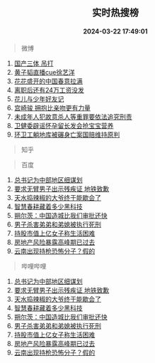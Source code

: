 <div align="center"><h2>实时热搜榜</h2><h4>2024-03-22 17:49:01</h4></div>

> 微博  

1. [国产三体 吊打](https://s.weibo.com/weibo?q=%E5%9B%BD%E4%BA%A7%E4%B8%89%E4%BD%93%20%E5%90%8A%E6%89%93&t=31&band_rank=1&Refer=top)<br />
2. [黄子韬直播cue徐艺洋](https://s.weibo.com/weibo?q=%23%E9%BB%84%E5%AD%90%E9%9F%AC%E7%9B%B4%E6%92%ADcue%E5%BE%90%E8%89%BA%E6%B4%8B%23&t=31&band_rank=2&Refer=top)<br />
3. [花花盛开的中国春意拉满](https://s.weibo.com/weibo?q=%23%E8%8A%B1%E8%8A%B1%E7%9B%9B%E5%BC%80%E7%9A%84%E4%B8%AD%E5%9B%BD%E6%98%A5%E6%84%8F%E6%8B%89%E6%BB%A1%23&t=31&band_rank=3&Refer=top)<br />
4. [离职后还有24万工资没发](https://s.weibo.com/weibo?q=%23%E7%A6%BB%E8%81%8C%E5%90%8E%E8%BF%98%E6%9C%8924%E4%B8%87%E5%B7%A5%E8%B5%84%E6%B2%A1%E5%8F%91%23&t=31&band_rank=4&Refer=top)<br />
5. [花儿与少年好友记](https://s.weibo.com/weibo?q=%23%E8%8A%B1%E5%84%BF%E4%B8%8E%E5%B0%91%E5%B9%B4%E5%A5%BD%E5%8F%8B%E8%AE%B0%23&t=31&band_rank=5&Refer=top)<br />
6. [宫崎骏 拥抱比亲吻更有力量](https://s.weibo.com/weibo?q=%E5%AE%AB%E5%B4%8E%E9%AA%8F%20%E6%8B%A5%E6%8A%B1%E6%AF%94%E4%BA%B2%E5%90%BB%E6%9B%B4%E6%9C%89%E5%8A%9B%E9%87%8F&t=31&band_rank=6&Refer=top)<br />
7. [未成年人犯故意杀人等重罪要依法追究刑责](https://s.weibo.com/weibo?q=%23%E6%9C%AA%E6%88%90%E5%B9%B4%E4%BA%BA%E7%8A%AF%E6%95%85%E6%84%8F%E6%9D%80%E4%BA%BA%E7%AD%89%E9%87%8D%E7%BD%AA%E8%A6%81%E4%BE%9D%E6%B3%95%E8%BF%BD%E7%A9%B6%E5%88%91%E8%B4%A3%23&t=31&band_rank=7&Refer=top)<br />
8. [卫健委辟谣怀孕留长发会抢宝宝营养](https://s.weibo.com/weibo?q=%23%E5%8D%AB%E5%81%A5%E5%A7%94%E8%BE%9F%E8%B0%A3%E6%80%80%E5%AD%95%E7%95%99%E9%95%BF%E5%8F%91%E4%BC%9A%E6%8A%A2%E5%AE%9D%E5%AE%9D%E8%90%A5%E5%85%BB%23&t=31&band_rank=8&Refer=top)<br />
9. [环卫工躺地库被碾身亡案国赔维持原判](https://s.weibo.com/weibo?q=%23%E7%8E%AF%E5%8D%AB%E5%B7%A5%E8%BA%BA%E5%9C%B0%E5%BA%93%E8%A2%AB%E7%A2%BE%E8%BA%AB%E4%BA%A1%E6%A1%88%E5%9B%BD%E8%B5%94%E7%BB%B4%E6%8C%81%E5%8E%9F%E5%88%A4%23&t=31&band_rank=9&Refer=top)<br />

> 知乎  


> 百度  

1. [总书记为中部地区细谋划](https://www.baidu.com/s?wd=%E6%80%BB%E4%B9%A6%E8%AE%B0%E4%B8%BA%E4%B8%AD%E9%83%A8%E5%9C%B0%E5%8C%BA%E7%BB%86%E8%B0%8B%E5%88%92&sa=fyb_news&rsv_dl=fyb_news)<br />
2. [要求无臂男子出示残疾证 地铁致歉](https://www.baidu.com/s?wd=%E8%A6%81%E6%B1%82%E6%97%A0%E8%87%82%E7%94%B7%E5%AD%90%E5%87%BA%E7%A4%BA%E6%AE%8B%E7%96%BE%E8%AF%81+%E5%9C%B0%E9%93%81%E8%87%B4%E6%AD%89&sa=fyb_news&rsv_dl=fyb_news)<br />
3. [天水捣辣椒的大爷终于能歇会了](https://www.baidu.com/s?wd=%E5%A4%A9%E6%B0%B4%E6%8D%A3%E8%BE%A3%E6%A4%92%E7%9A%84%E5%A4%A7%E7%88%B7%E7%BB%88%E4%BA%8E%E8%83%BD%E6%AD%87%E4%BC%9A%E4%BA%86&sa=fyb_news&rsv_dl=fyb_news)<br />
4. [智慧春耕藏着多少黑科技](https://www.baidu.com/s?wd=%E6%99%BA%E6%85%A7%E6%98%A5%E8%80%95%E8%97%8F%E7%9D%80%E5%A4%9A%E5%B0%91%E9%BB%91%E7%A7%91%E6%8A%80&sa=fyb_news&rsv_dl=fyb_news)<br />
5. [朔尔茨：中国造城比我们审批还快](https://www.baidu.com/s?wd=%E6%9C%94%E5%B0%94%E8%8C%A8%EF%BC%9A%E4%B8%AD%E5%9B%BD%E9%80%A0%E5%9F%8E%E6%AF%94%E6%88%91%E4%BB%AC%E5%AE%A1%E6%89%B9%E8%BF%98%E5%BF%AB&sa=fyb_news&rsv_dl=fyb_news)<br />
6. [男子杀害弟弟和弟媳被执行死刑](https://www.baidu.com/s?wd=%E7%94%B7%E5%AD%90%E6%9D%80%E5%AE%B3%E5%BC%9F%E5%BC%9F%E5%92%8C%E5%BC%9F%E5%AA%B3%E8%A2%AB%E6%89%A7%E8%A1%8C%E6%AD%BB%E5%88%91&sa=fyb_news&rsv_dl=fyb_news)<br />
7. [持股市值上亿女子称生活困难](https://www.baidu.com/s?wd=%E6%8C%81%E8%82%A1%E5%B8%82%E5%80%BC%E4%B8%8A%E4%BA%BF%E5%A5%B3%E5%AD%90%E7%A7%B0%E7%94%9F%E6%B4%BB%E5%9B%B0%E9%9A%BE&sa=fyb_news&rsv_dl=fyb_news)<br />
8. [房地产风险暴露高峰期已过去](https://www.baidu.com/s?wd=%E6%88%BF%E5%9C%B0%E4%BA%A7%E9%A3%8E%E9%99%A9%E6%9A%B4%E9%9C%B2%E9%AB%98%E5%B3%B0%E6%9C%9F%E5%B7%B2%E8%BF%87%E5%8E%BB&sa=fyb_news&rsv_dl=fyb_news)<br />
9. [云南出现持枪恐怖分子？假的](https://www.baidu.com/s?wd=%E4%BA%91%E5%8D%97%E5%87%BA%E7%8E%B0%E6%8C%81%E6%9E%AA%E6%81%90%E6%80%96%E5%88%86%E5%AD%90%EF%BC%9F%E5%81%87%E7%9A%84&sa=fyb_news&rsv_dl=fyb_news)<br />

> 哔哩哔哩  

1. [总书记为中部地区细谋划](https://www.baidu.com/s?wd=%E6%80%BB%E4%B9%A6%E8%AE%B0%E4%B8%BA%E4%B8%AD%E9%83%A8%E5%9C%B0%E5%8C%BA%E7%BB%86%E8%B0%8B%E5%88%92&sa=fyb_news&rsv_dl=fyb_news)<br />
2. [要求无臂男子出示残疾证 地铁致歉](https://www.baidu.com/s?wd=%E8%A6%81%E6%B1%82%E6%97%A0%E8%87%82%E7%94%B7%E5%AD%90%E5%87%BA%E7%A4%BA%E6%AE%8B%E7%96%BE%E8%AF%81+%E5%9C%B0%E9%93%81%E8%87%B4%E6%AD%89&sa=fyb_news&rsv_dl=fyb_news)<br />
3. [天水捣辣椒的大爷终于能歇会了](https://www.baidu.com/s?wd=%E5%A4%A9%E6%B0%B4%E6%8D%A3%E8%BE%A3%E6%A4%92%E7%9A%84%E5%A4%A7%E7%88%B7%E7%BB%88%E4%BA%8E%E8%83%BD%E6%AD%87%E4%BC%9A%E4%BA%86&sa=fyb_news&rsv_dl=fyb_news)<br />
4. [智慧春耕藏着多少黑科技](https://www.baidu.com/s?wd=%E6%99%BA%E6%85%A7%E6%98%A5%E8%80%95%E8%97%8F%E7%9D%80%E5%A4%9A%E5%B0%91%E9%BB%91%E7%A7%91%E6%8A%80&sa=fyb_news&rsv_dl=fyb_news)<br />
5. [朔尔茨：中国造城比我们审批还快](https://www.baidu.com/s?wd=%E6%9C%94%E5%B0%94%E8%8C%A8%EF%BC%9A%E4%B8%AD%E5%9B%BD%E9%80%A0%E5%9F%8E%E6%AF%94%E6%88%91%E4%BB%AC%E5%AE%A1%E6%89%B9%E8%BF%98%E5%BF%AB&sa=fyb_news&rsv_dl=fyb_news)<br />
6. [男子杀害弟弟和弟媳被执行死刑](https://www.baidu.com/s?wd=%E7%94%B7%E5%AD%90%E6%9D%80%E5%AE%B3%E5%BC%9F%E5%BC%9F%E5%92%8C%E5%BC%9F%E5%AA%B3%E8%A2%AB%E6%89%A7%E8%A1%8C%E6%AD%BB%E5%88%91&sa=fyb_news&rsv_dl=fyb_news)<br />
7. [持股市值上亿女子称生活困难](https://www.baidu.com/s?wd=%E6%8C%81%E8%82%A1%E5%B8%82%E5%80%BC%E4%B8%8A%E4%BA%BF%E5%A5%B3%E5%AD%90%E7%A7%B0%E7%94%9F%E6%B4%BB%E5%9B%B0%E9%9A%BE&sa=fyb_news&rsv_dl=fyb_news)<br />
8. [房地产风险暴露高峰期已过去](https://www.baidu.com/s?wd=%E6%88%BF%E5%9C%B0%E4%BA%A7%E9%A3%8E%E9%99%A9%E6%9A%B4%E9%9C%B2%E9%AB%98%E5%B3%B0%E6%9C%9F%E5%B7%B2%E8%BF%87%E5%8E%BB&sa=fyb_news&rsv_dl=fyb_news)<br />
9. [云南出现持枪恐怖分子？假的](https://www.baidu.com/s?wd=%E4%BA%91%E5%8D%97%E5%87%BA%E7%8E%B0%E6%8C%81%E6%9E%AA%E6%81%90%E6%80%96%E5%88%86%E5%AD%90%EF%BC%9F%E5%81%87%E7%9A%84&sa=fyb_news&rsv_dl=fyb_news)<br />
